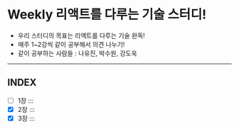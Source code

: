 # Weekly 리액트를 다루는 기술 스터디!
- 우리 스터디의 목표는 리액트를 다루는 기술 완독!
- 매주 1~2강씩 같이 공부해서 의견 나누기!
- 같이 공부하는 사람들 : 나유진, 박수원, 강도욱

-------

## INDEX
- [ ] 1장 :::
- [x] 2장 :::
- [x] 3장 :::